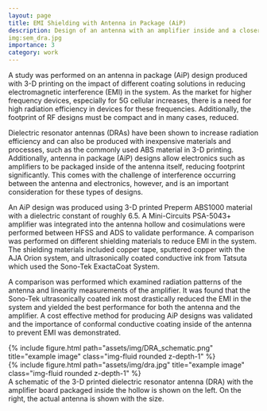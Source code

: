 ```yaml
---
layout: page
title: EMI Shielding with Antenna in Package (AiP)
description: Design of an antenna with an amplifier inside and a closer look at EMI shielding in this architecture
img:sem_dra.jpg
importance: 3
category: work
---
```


A study was performed on an antenna in package (AiP) design produced with 3-D printing on the impact of different coating solutions in reducing electromagnetic interference (EMI) in the system. As the market for higher frequency devices, especially for 5G cellular increases, there is a need for high radiation efficiency in devices for these frequencies. Additionally, the footprint of RF designs must be compact and in many cases, reduced. 

Dielectric resonator antennas (DRAs) have been shown to increase radiation efficiency and can also be produced with inexpensive materials and processes, such as the commonly used ABS material in 3-D printing. Additionally, antenna in package (AiP) designs allow electronics such as amplifiers to be packaged inside of the antenna itself, reducing footprint significantly. This comes with the challenge of interference occurring between the antenna and electronics, however, and is an important consideration for these types of designs.
 
An AiP design was produced using 3-D printed Preperm ABS1000 material with a dielectric constant of roughly 6.5. A Mini-Circuits PSA-5043+ amplifier was integrated into the antenna hollow and cosimulations were performed between HFSS and ADS to validate performance. A comparison was performed on different shielding materials to reduce EMI in the system. The shielding materials included copper tape, sputtered copper with the AJA Orion system, and ultrasonically coated conductive ink from Tatsuta which used the Sono-Tek ExactaCoat System. 

A comparison was performed which examined radiation patterns of the antenna and linearity measurements of the amplifier. It was found that the Sono-Tek ultrasonically coated ink most drastically reduced the EMI in the system and yielded the best performance for both the antenna and the amplifier. A cost effective method for producing AiP designs was validated and the importance of conformal conductive coating inside of the antenna to prevent EMI was demonstrated.  




<div class="row justify-content-sm-center">
    <div class="col-sm-8 mt-3 mt-md-0">
        {% include figure.html path="assets/img/DRA_schematic.png" title="example image" class="img-fluid rounded z-depth-1" %}
    </div>
    <div class="col-sm-4 mt-3 mt-md-0">
        {% include figure.html path="assets/img/dra.jpg" title="example image" class="img-fluid rounded z-depth-1" %}
    </div>
</div>
<div class="caption">
    A schematic of the 3-D printed dielectric resonator antenna (DRA) with the amplifier board packaged inside the hollow is shown on the left. On the right, the actual antenna is shown with the size.
</div>

